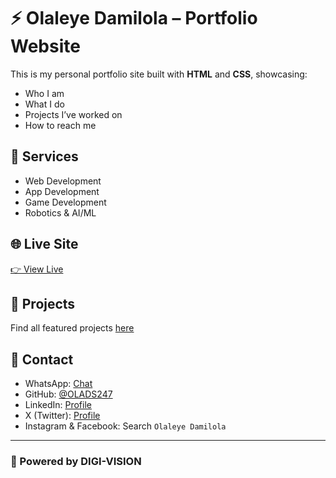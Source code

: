 # ⚡ Olaleye Damilola – Portfolio Website

This is my personal portfolio site built with **HTML** and **CSS**, showcasing:

- Who I am  
- What I do  
- Projects I’ve worked on  
- How to reach me

## 💼 Services
- Web Development  
- App Development  
- Game Development  
- Robotics & AI/ML

## 🌐 Live Site
[👉 View Live](https://olads247.github.io/Portfolio)

## 📁 Projects
Find all featured projects [here](https://github.com/OLADS247?tab=repositories)

## 🔗 Contact
- WhatsApp: [Chat](https://wa.me/2349035893545)  
- GitHub: [@OLADS247](https://github.com/OLADS247)  
- LinkedIn: [Profile](https://linkedin.com/in/your-handle)  
- X (Twitter): [Profile](https://twitter.com/your-handle)  
- Instagram & Facebook: Search `Olaleye Damilola`

---

### 🚀 Powered by DIGI-VISION
